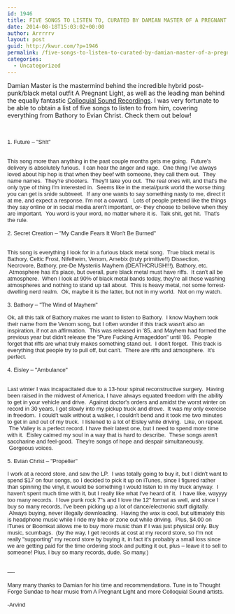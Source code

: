 ```yaml
---
id: 1946
title: FIVE SONGS TO LISTEN TO, CURATED BY DAMIAN MASTER OF A PREGNANT LIGHT
date: 2014-08-18T15:03:02+00:00
author: Arrrrrv
layout: post
guid: http://kwur.com/?p=1946
permalink: /five-songs-to-listen-to-curated-by-damian-master-of-a-pregnant-light/
categories:
  - Uncategorized
---
```

<div class="pf-content">
  <p>
    Damian Master is the mastermind behind the incredible hybrid post-punk/black metal outfit A Pregnant Light, as well as the leading man behind the equally fantastic <a href="http://www.colloquialsoundrecordings.bigcartel.com/">Colloquial Sound Recordings</a>. I was very fortunate to be able to obtain a list of five songs to listen to from him, covering everything from Bathory to Evian Christ. Check them out below!
  </p>
  
  <p>
     
  </p>
  
  <div style="color: rgb(34, 34, 34); font-family: arial, sans-serif; font-size: 13px; line-height: normal;">
    1. Future – "Sh!t" 
  </div>
  
  <p>
  </p>
  
  <div style="color: rgb(34, 34, 34); font-family: arial, sans-serif; font-size: 13px; line-height: normal;">
     
  </div>
  
  <div style="color: rgb(34, 34, 34); font-family: arial, sans-serif; font-size: 13px; line-height: normal;">
    This song more than anything in the past couple months gets me going.  Future's delivery is absolutely furious.  I can hear the anger and rage.  One thing I've always loved about hip hop is that when they beef with someone, they call them out.  They name names.  They're shooters.  They'll take you out.  The real ones will, and that's the only type of thing I'm interested in.  Seems like in the metal/punk world the worse thing you can get is snide subtweet.  If any one wants to say something nasty to me, direct it at me, and expect a response. I'm not a coward.   Lots of people pretend like the things they say online or in social media aren't important, or- they choose to believe when they are important.  You word is your word, no matter where it is.  Talk shit, get hit.  That's the rule.
  </div>
  
  <div style="color: rgb(34, 34, 34); font-family: arial, sans-serif; font-size: 13px; line-height: normal;">
     
  </div>
  
  <div style="color: rgb(34, 34, 34); font-family: arial, sans-serif; font-size: 13px; line-height: normal;">
    2. Secret Creation – "My Candle Fears It Won't Be Burned" 
  </div>
  
  <p>
  </p>
  
  <div style="color: rgb(34, 34, 34); font-family: arial, sans-serif; font-size: 13px; line-height: normal;">
     
  </div>
  
  <div style="color: rgb(34, 34, 34); font-family: arial, sans-serif; font-size: 13px; line-height: normal;">
    This song is everything I look for in a furious black metal song.  True black metal is Bathory, Celtic Frost, Nifelheim, Venom, Amebix (truly primitive!!) Dissection, Necrovore, Bathory, pre-De Mysteriis Mayhem (DEATHCRUSH!!!), Bathory, etc.  Atmosphere has it's place, but overall, pure black metal must have riffs.  It can't all be atmosphere.  When I look at 90% of black metal bands today, they're all these washing atmospheres and nothing to stand up tall about.  This is heavy metal, not some forrest-dwelling nerd realm.  Ok, maybe it is the latter, but not in my world.  Not on my watch.  
  </div>
  
  <div style="color: rgb(34, 34, 34); font-family: arial, sans-serif; font-size: 13px; line-height: normal;">
     
  </div>
  
  <div style="color: rgb(34, 34, 34); font-family: arial, sans-serif; font-size: 13px; line-height: normal;">
    3. Bathory – "The Wind of Mayhem" 
  </div>
  
  <p>
  </p>
  
  <div style="color: rgb(34, 34, 34); font-family: arial, sans-serif; font-size: 13px; line-height: normal;">
    Ok, all this talk of Bathory makes me want to listen to Bathory.  I know Mayhem took their name from the Venom song, but I often wonder if this track wasn't also an inspiration, if not an affirmation.  This was released in '85, and Mayhem had formed the previous year but didn't release the "Pure Fucking Armageddon" until '86.  People forget that riffs are what truly makes something stand out.  I don't forget.  This track is everything that people try to pull off, but can't.  There are riffs and atmosphere.  It's perfect.  
  </div>
  
  <div style="color: rgb(34, 34, 34); font-family: arial, sans-serif; font-size: 13px; line-height: normal;">
     
  </div>
  
  <div style="color: rgb(34, 34, 34); font-family: arial, sans-serif; font-size: 13px; line-height: normal;">
    4. Eisley – "Ambulance" 
  </div>
  
  <p>
  </p>
  
  <div style="color: rgb(34, 34, 34); font-family: arial, sans-serif; font-size: 13px; line-height: normal;">
     
  </div>
  
  <div style="color: rgb(34, 34, 34); font-family: arial, sans-serif; font-size: 13px; line-height: normal;">
    Last winter I was incapacitated due to a 13-hour spinal reconstructive surgery.  Having been raised in the midwest of America, I have always equated freedom with the ability to get in your vehicle and drive.  Against doctor's orders and amidst the worst winter on record in 30 years, I got slowly into my pickup truck and drove.  It was my only exercise in freedom.  I could't walk without a walker, I couldn't bend and it took me two minutes to get in and out of my truck.  I listened to a lot of Eisley while driving.  Like, on repeat.  The Valley is a perfect record. I have their latest one, but I need to spend more time with it.  Eisley calmed my soul in a way that is hard to describe.  These songs aren't saccharine and feel-good.  They're songs of hope and despair simultaneously.  Gorgeous voices. 
  </div>
  
  <div style="color: rgb(34, 34, 34); font-family: arial, sans-serif; font-size: 13px; line-height: normal;">
     
  </div>
  
  <div style="color: rgb(34, 34, 34); font-family: arial, sans-serif; font-size: 13px; line-height: normal;">
    5. Evian Christ – "Propeller"
  </div>
  
  <p>
  </p>
  
  <div style="color: rgb(34, 34, 34); font-family: arial, sans-serif; font-size: 13px; line-height: normal;">
    I work at a record store, and saw the LP.  I was totally going to buy it, but I didn't want to spend $17 on four songs, so I decided to pick it up on iTunes, since I figured rather than spinning the vinyl, it would be something I would listen to in my truck anyway.  I haven't spent much time with it, but I really like what I've heard of it.  I have like, wayyyy too many records.  I love punk rock 7"s and I love the 12" format as well, and since I buy so many records, I've been picking up a lot of dance/electronic stuff digitally.  Always buying, never illegally downloading.  Having the wax is cool, but ultimately this is headphone music while I ride my bike or zone out while driving.  Plus, $4.00 on iTunes or Boomkat allows me to buy more music than if I was just physical only. Buy music, scumbags.  (by the way, I get records at cost at my record store, so I'm not really "supporting" my record store by buying it, in fact it's probably a small loss since we are getting paid for the time ordering stock and putting it out, plus – leave it to sell to someone! Plus, I buy so many records, dude. So many.)
  </div>
  
  <div style="color: rgb(34, 34, 34); font-family: arial, sans-serif; font-size: 13px; line-height: normal;">
     
  </div>
  
  <div style="color: rgb(34, 34, 34); font-family: arial, sans-serif; font-size: 13px; line-height: normal;">
     
  </div>
  
  <div style="color: rgb(34, 34, 34); font-family: arial, sans-serif; font-size: 13px; line-height: normal;">
    —-
  </div>
  
  <div style="color: rgb(34, 34, 34); font-family: arial, sans-serif; font-size: 13px; line-height: normal;">
     
  </div>
  
  <div style="color: rgb(34, 34, 34); font-family: arial, sans-serif; font-size: 13px; line-height: normal;">
    Many many thanks to Damian for his time and recommendations. Tune in to Thought Forge Sundae to hear music from A Pregnant Light and more Colloquial Sound artists. 
  </div>
  
  <div style="color: rgb(34, 34, 34); font-family: arial, sans-serif; font-size: 13px; line-height: normal;">
     
  </div>
  
  <div style="color: rgb(34, 34, 34); font-family: arial, sans-serif; font-size: 13px; line-height: normal;">
    -Arvind
  </div>
</div>
